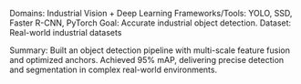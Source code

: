 Domains: Industrial Vision + Deep Learning
Frameworks/Tools: YOLO, SSD, Faster R-CNN, PyTorch
Goal: Accurate industrial object detection.
Dataset: Real-world industrial datasets

Summary: Built an object detection pipeline with multi-scale feature fusion and optimized anchors. Achieved 95% mAP, delivering precise detection and segmentation in complex real-world environments.
